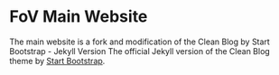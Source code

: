 # FoV Main Website

The main website is a fork and modification of the Clean Blog by Start Bootstrap - Jekyll Version The official Jekyll version of the Clean Blog theme by [Start Bootstrap](http://startbootstrap.com/).
